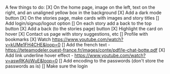 A few things to do:
[X] On the home page, image on the left, text on the right, and an unaligned yellow box in the background
[X] Add a dark mode button
[X] On the stories page, make cards with images and story titles
[] Add login/signup/logout option
[] On each story add a back to the top button 
[X] Add a back (to the stories page) button
[X] Highlight the card on hover
[X] Contact us page with story suggestions, etc
[] Profile with bookmarks
[X] Watch https://www.youtube.com/watch?v=kUMe1FH4CHE&loop=0
[] Add the french text - https://teteamodeler.ouest-france.fr/images/conte/pdf/le-chat-botte.pdf
[X] Add link underline hover effect - https://www.youtube.com/watch?v=aswRKAjjWuE&loop=0
[] Add encoding to the passwords (don't store the passwords as is)
[] Make sure the login 